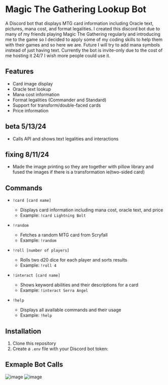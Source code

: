 # Magic The Gathering Lookup Bot

A Discord bot that displays MTG card information including Oracle text, pictures, mana cost, and format legalities. I created this discord bot due to many of my friends playing Magic The Gathering regularly and introducing me to the game so I decided to apply some of my coding skills to help them with their games and so here we are.
Future I will try to add mana symbols instead of just having text.
Currently the bot is invite-only due to the cost of me hosting it 24/7 I wish more people could use it.
## Features

- Card image display
- Oracle text lookup
- Mana cost information
- Format legalities (Commander and Standard)
- Support for transform/double-faced cards
- Price information
## beta 5/13/24
- Calls API and shows text legalities and interactions

## fixing 8/11/24
- Made the image printing so they are together with pillow library and fused the images if there is a transformation ie(two-sided card)

## Commands

* `!card [card name]`
  * Displays card information including mana cost, oracle text, and price
  * Example: `!card Lightning Bolt`

* `!random`
  * Fetches a random MTG card from Scryfall
  * Example: `!random`

* `!roll [number of players]`
  * Rolls two d20 dice for each player and sorts results
  * Example: `!roll 4`

* `!interact [card name]`
  * Shows keyword abilities and their descriptions for a card
  * Example: `!interact Serra Angel`

* `!help`
  * Displays all available commands and their usage
  * Example: `!help`

## Installation

1. Clone this repository
2. Create a `.env` file with your Discord bot token:

## Exmaple Bot Calls
![image](https://github.com/user-attachments/assets/bfd51caa-9790-4478-8f39-306dab1a9e9a)
![image](https://github.com/user-attachments/assets/6c4ec72f-9c80-4bcc-ad65-dd2bd12aab70)

